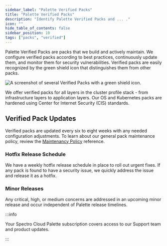 ```yaml
---
sidebar_label: "Palette Verified Packs"
title: "Palette Verified Packs"
description: "Identify Palette Verified Packs and ... ."
icon: ""
hide_table_of_contents: false
sidebar_position: 10
tags: ["packs", "verified"]
---
```



Palette Verified Packs are packs that we build and actively maintain. We configure verified packs according to best practices, continuously update them, and monitor them for security vulnerabilities. Verified packs are easily recognized by the green shield icon that distinguishes them from other packs.

<!-- Verified Packs display in Palette with a green shield icon to distinguish them from other packs. -->

![A screenshot of several Verified Packs with a green shield icon.](/integrations_verified-packs-green-check.png)

We offer verified packs for all layers in the cluster profile stack - from infrastructure layers to application layers. Our OS and Kubernetes packs are hardened using Center for Internet Security (CIS) standards. 

## Verified Pack Updates

Verified packs are updated every six to eight weeks with any needed configuration adjustments. To learn about our general pack maintenance policy, review the [Maintenancy Policy](maintenance-policy.md) reference.
 
### Hotfix Release Schedule

We have a weekly hotfix release schedule in place to roll out urgent fixes. If any pack is found to have a security issue, we quickly address the issue and release it as a hotfix.  

### Minor Releases

Any critical, high, or medium concerns are addressed in an upcoming minor release and occur independent of Palette release timelines.  

:::info

Your Spectro Cloud Palette subscription covers access to our Support team and product updates.

:::